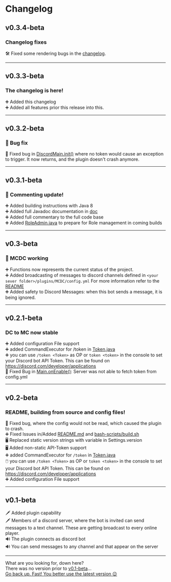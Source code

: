 # Changelog
## v0.3.4-beta
### Changelog fixes
🛠 Fixed some rendering bugs in the [changelog](./CHANGELOG.md).

---

## v0.3.3-beta
### The changelog is here!
➕ Added this changelog<br>
➕ Added all features prior this release into this.

---

## v0.3.2-beta
### 🐞 Bug fix
🐞 Fixed bug in [DiscordMain.init()](./src/main/java/com/github/mafelp/discord/DiscordMain.java) where no token would cause an exception to trigger. It now returns, and the plugin doesn't crash anymore.

---

## v0.3.1-beta
### 🏁 Commenting update!
➕ Added building instructions with Java 8 <br>
➕ Added full Javadoc documentation in [doc](./doc) <br>
➕ Added full commentary to the full code base<br>
➕ Added [RoleAdmin.java](./src/main/java/com/github/mafelp/discord/RoleAdmin.java) to prepare for Role management in coming builds

---

## v0.3-beta
### 🏁 MCDC working 
➕ Functions now represents the current status of the project.<br>
➕ Added broadcasting of messages to discord channels defined in `<your sever folder>/plugins/MCDC/config.yml` For more information refer to the [README](./README.md)<br>
➕ Added safety to Discord Messages: when this bot sends a message, it is being ignored.

---

## v0.2.1-beta
### DC to MC now stable
➕ Added configuration File support<br>
➕ added CommandExecutor for /token in [Token.java](./src/main/java/com/github/mafelp/minecraft/commands/Token.java) <br>
➕ you can use `/token <Token>` as OP or `token <token>` in the console to set your Discord bot API Token. This can be found on https://discord.com/developer/applications <br>
🐞 Fixed Bug in [Main.onEnable()](./src/main/java/com/github/mafelp/minecraft/Main.java): Server was not able to fetch token from config.yml

---

## v0.2-beta
### README, building from source and config files!
🐞 Fixed bug, where the config would not be read, which caused the plugin to crash.<br>
➕ Fixed Issues in/Added [README.md](./README.md) and [bash-scripts/build.sh](./bash-scripts/build.sh) <br>
🖥 Replaced static version strings with variable in Settings.version<br>
🖥 Added non-static API-Token support<br>
➕ added CommandExecutor for `/token` in [Token.java](./src/main/java/com/github/mafelp/minecraft/commands/Token.java) <br>
🖱️ you can use `/token <Token>` as OP or `token <token>` in the console to set your Discord bot API Token. This can be found on  https://discord.com/developer/applications <br>
➕ Added configuration File support

---

## v0.1-beta
🗡 Added plugin capability<br>
🗡️ Members of a discord server, where the bot is invited can send messages to a text channel. These are getting broadcast to every online player.<br>
🔊 The plugin connects as discord bot<br>
🔊 You can send messages to any channel and that appear on the server<br>

---

What are you looking for, down here?<br>
There was no version prior to [v0.1-beta](#v01-beta)...<br>
[Go back up. Fast! You better use the latest version 😉](#changelog)